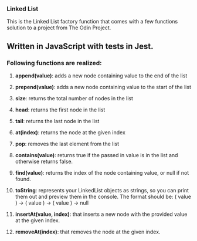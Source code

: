 ### Linked List

This is the Linked List factory function that comes with a few functions solution to a project from The Odin Project.

## Written in JavaScript with tests in Jest.

### Following functions are realized:

1. **append(value)**: adds a new node containing value to the end of the list
2. **prepend(value)**: adds a new node containing value to the start of the list
3. **size**: returns the total number of nodes in the list
4. **head**: returns the first node in the list
5. **tail**: returns the last node in the list
6. **at(index)**: returns the node at the given index
7. **pop**: removes the last element from the list
8. **contains(value)**: returns true if the passed in value is in the list and otherwise returns false.
9. **find(value)**: returns the index of the node containing value, or null if not found.
10. **toString**: represents your LinkedList objects as strings, so you can print them out and preview them in the console. The format should be: ( value ) -> ( value ) -> ( value ) -> null

11. **insertAt(value, index)**: that inserts a new node with the provided value at the given index.
12. **removeAt(index)**: that removes the node at the given index.
